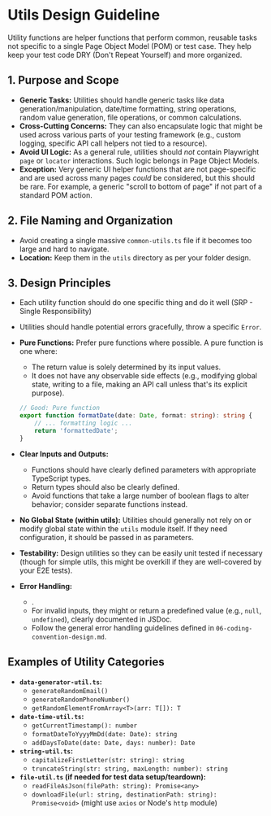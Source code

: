 # Utils Design Guideline

Utility functions are helper functions that perform common, reusable tasks not specific to a single Page Object Model (POM) or test case. They help keep your test code DRY (Don't Repeat Yourself) and more organized.

## 1. Purpose and Scope

-   **Generic Tasks:** Utilities should handle generic tasks like data generation/manipulation, date/time formatting, string operations, random value generation, file operations, or common calculations.
-   **Cross-Cutting Concerns:** They can also encapsulate logic that might be used across various parts of your testing framework (e.g., custom logging, specific API call helpers not tied to a resource).
-   **Avoid UI Logic:** As a general rule, utilities should _not_ contain Playwright `page` or `locator` interactions. Such logic belongs in Page Object Models.
-   **Exception:** Very generic UI helper functions that are not page-specific and are used across many pages _could_ be considered, but this should be rare. For example, a generic "scroll to bottom of page" if not part of a standard POM action.

## 2. File Naming and Organization

-   Avoid creating a single massive `common-utils.ts` file if it becomes too large and hard to navigate.
-   **Location:** Keep them in the `utils` directory as per your folder design.

## 3. Design Principles

-   Each utility function should do one specific thing and do it well (SRP - Single Responsibility)
-   Utilities should handle potential errors gracefully, throw a specific `Error`.

-   **Pure Functions:** Prefer pure functions where possible. A pure function is one where:

    -   The return value is solely determined by its input values.
    -   It does not have any observable side effects (e.g., modifying global state, writing to a file, making an API call unless that's its explicit purpose).

    ```typescript
    // Good: Pure function
    export function formatDate(date: Date, format: string): string {
        // ... formatting logic ...
        return 'formattedDate';
    }
    ```

-   **Clear Inputs and Outputs:**
    -   Functions should have clearly defined parameters with appropriate TypeScript types.
    -   Return types should also be clearly defined.
    -   Avoid functions that take a large number of boolean flags to alter behavior; consider separate functions instead.
-   **No Global State (within utils):** Utilities should generally not rely on or modify global state within the `utils` module itself. If they need configuration, it should be passed in as parameters.
-   **Testability:** Design utilities so they can be easily unit tested if necessary (though for simple utils, this might be overkill if they are well-covered by your E2E tests).
-   **Error Handling:**
    -   .
    -   For invalid inputs, they might or return a predefined value (e.g., `null`, `undefined`), clearly documented in JSDoc.
    -   Follow the general error handling guidelines defined in `06-coding-convention-design.md`.

## Examples of Utility Categories

-   **`data-generator-util.ts`:**
    -   `generateRandomEmail()`
    -   `generateRandomPhoneNumber()`
    -   `getRandomElementFromArray<T>(arr: T[]): T`
-   **`date-time-util.ts`:**
    -   `getCurrentTimestamp(): number`
    -   `formatDateToYyyyMmDd(date: Date): string`
    -   `addDaysToDate(date: Date, days: number): Date`
-   **`string-util.ts`:**
    -   `capitalizeFirstLetter(str: string): string`
    -   `truncateString(str: string, maxLength: number): string`
-   **`file-util.ts` (if needed for test data setup/teardown):**
    -   `readFileAsJson(filePath: string): Promise<any>`
    -   `downloadFile(url: string, destinationPath: string): Promise<void>` (might use `axios` or Node's `http` module)
